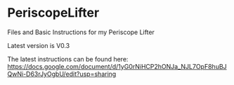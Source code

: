 # PeriscopeLifter
Files and Basic Instructions for my Periscope Lifter

Latest version is V0.3

The latest instructions can be found here: https://docs.google.com/document/d/1yG0rNiHCP2hONJa_NJL7OpF8huBJQwNi-D63rJyOgbU/edit?usp=sharing

